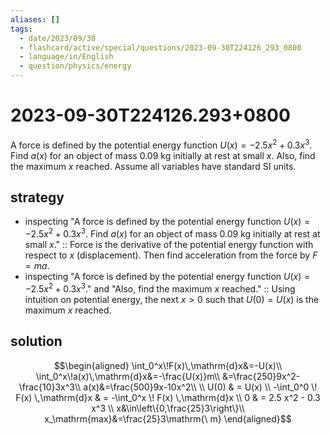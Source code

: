 ```yaml
---
aliases: []
tags:
  - date/2023/09/30
  - flashcard/active/special/questions/2023-09-30T224126_293_0800
  - language/in/English
  - question/physics/energy
---
```


# 2023-09-30T224126.293+0800

A force is defined by the potential energy function $U(x)=-2.5x^2+0.3x^3$. Find $a(x)$ for an object of mass 0.09 kg initially at rest at small $x$. Also, find the maximum $x$ reached. Assume all variables have standard SI units.

## strategy

- inspecting "A force is defined by the potential energy function $U(x)=-2.5x^2+0.3x^3$. Find $a(x)$ for an object of mass 0.09 kg initially at rest at small $x$." :: Force is the derivative of the potential energy function with respect to $x$ (displacement). Then find acceleration from the force by $F = ma$. <!--SR:!2024-10-23,72,270-->
- inspecting "A force is defined by the potential energy function $U(x)=-2.5x^2+0.3x^3$." and "Also, find the maximum $x$ reached." :: Using intuition on potential energy, the next $x > 0$ such that $U(0) = U(x)$ is the maximum $x$ reached. <!--SR:!2024-08-19,34,270-->

## solution

$$\begin{aligned}
\int_0^x\!F(x)\,\mathrm{d}x&=-U(x)\\
\int_0^x\!a(x)\,\mathrm{d}x&=-\frac{U(x)}m\\
&=\frac{250}9x^2-\frac{10}3x^3\\
a(x)&=\frac{500}9x-10x^2\\
\\
U(0) & = U(x) \\
-\int_0^0 \! F(x) \,\mathrm{d}x & = -\int_0^x \! F(x) \,\mathrm{d}x \\
0 & = 2.5 x^2 - 0.3 x^3 \\
x&\in\left\{0,\frac{25}3\right\}\\
x_\mathrm{max}&=\frac{25}3\mathrm{\ m}
\end{aligned}$$
